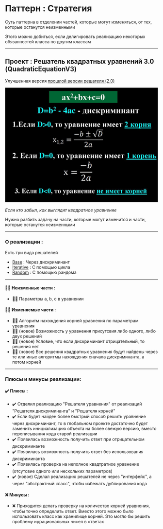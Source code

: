 # Паттерн : Стратегия

Суть паттерна в отделении частей, которые могут изменяться, от тех, которые останутся неизменными

Этого можно добиться, если делигировать реализацию некоторых обязанностей класса по другим классам

----

## Проект : Решатель квадратных уравнений 3.0 (QuadraticEquationV3)

Улучшенная версия [прошлой версии решателя (2.0)](https://github.com/andybeardness/Learning-OOP/tree/main/01-Strategy-QuadraticEquationV2)

![QuadraticEquation.jpg](https://raw.githubusercontent.com/andybeardness/Learning-OOP/main/imgs/QuadraticEquation.jpg)

_Если кто забыл, как выглядит квадратное уравнение_

Нужно разбить задачу на части, которые могут изменится и части, которые останутся неизменными

----

### О реализации :

Есть три вида решателей

- [Base](https://github.com/andybeardness/Learning-OOP/blob/main/01-Strategy-QuadraticEquationV3/src/MainBase.java) : Через дискриминант
- [Iterative](https://github.com/andybeardness/Learning-OOP/blob/main/01-Strategy-QuadraticEquationV3/src/MainIterative.java) : С помощью цикла
- [Random](https://github.com/andybeardness/Learning-OOP/blob/main/01-Strategy-QuadraticEquationV3/src/MainRandom.java) : С помощью рандома

----

#### 🙅‍♂️ Неизменные части :

- 🙅‍♂️ Параметры a, b, c в уравнении

#### 💁‍♂️ Изменяемые части :

- 💁‍♂️ Алгоритм нахождения корней уравнения по параметрам уравнения
- 💁‍♂️ (новое) Возможность у уравнения присутсвия либо одного, либо двух решений
- 💁‍♂️ (новое) Условие, что если дискриминант отрицательный, то решения нет
- 💁‍♂️ (новое) Все решения квадратных уравнения будут найдены через те или иные алгоритмы нахождения сначала дискриминанта, а потом корней

----

### Плюсы и минусы реализации:

#### ✔️ Плюсы :

- ✔️ Отделил реализацию "Решателя уравнения" от реализаций "Решателя дискриминанта" и "Решателя корней"
- ✔️ Если будет найден более быстрый способ решить уравнение через дискриминант, то в глобальном проекте достаточно будет заменить инициализацию объекта на более свежую версию, вместо переписывания кода старой реализации
- ✔️ Появилась возможность получить ответ при отрицательном дискриминанте
- ✔️ Появилась возможность получить ответ без использования дискриминанта
- ✔️ Появилась проверка на неполное квадтратное уравнение (отсутсвие одного или нескольких параметров)
- ✔️ (новое) Сделал реализацию решателей не через "интерфейс", а через "абстрактный класс", чтобы избежать дублирования кода

#### ❌ Минусы :

- ❌ Приходится делать проверку на количество корней уравнения, чтобы точно определить ответ. Вместо этого можно было использовать класс как хранилище корней. Это могло бы решить проблему иррациональных чисел в ответах

	